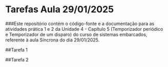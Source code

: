 # Tarefas Aula 29/01/2025

###Este repositório contém o código-fonte e a documentação para as atividades prática 1 e 2 da Unidade 4 - Capítulo 5 (Temporizador periódico e Temporizador de um disparo) do curso de sistemas embarcados, referente à aula Síncrona do dia 29/01/2025.

##Tarefa 1

##Tarefa 2
